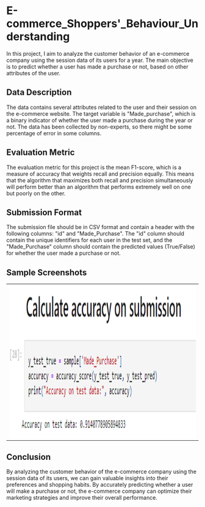 # E-commerce_Shoppers'_Behaviour_Understanding
In this project, I aim to analyze the customer behavior of an e-commerce company using the session data of its users for a year. The main objective is to predict whether a user has made a purchase or not, based on other attributes of the user.

## Data Description
The data contains several attributes related to the user and their session on the e-commerce website. The target variable is "Made_purchase", which is a binary indicator of whether the user made a purchase during the year or not. The data has been collected by non-experts, so there might be some percentage of error in some columns.

## Evaluation Metric
The evaluation metric for this project is the mean F1-score, which is a measure of accuracy that weights recall and precision equally. This means that the algorithm that maximizes both recall and precision simultaneously will perform better than an algorithm that performs extremely well on one but poorly on the other.

## Submission Format
The submission file should be in CSV format and contain a header with the following columns: "id" and "Made_Purchase". The "id" column should contain the unique identifiers for each user in the test set, and the "Made_Purchase" column should contain the predicted values (True/False) for whether the user made a purchase or not.

## Sample Screenshots


<table align="center">
  <tr>
    <td><img src="screenshots/screenshot.jpg" alt="Page" width="600" height="400"/></td>
  </tr>
</table>


## Conclusion
By analyzing the customer behavior of the e-commerce company using the session data of its users, we can gain valuable insights into their preferences and shopping habits. By accurately predicting whether a user will make a purchase or not, the e-commerce company can optimize their marketing strategies and improve their overall performance.
